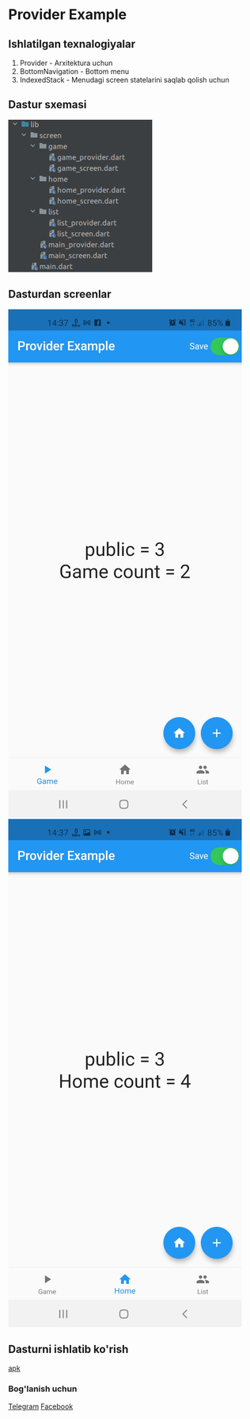 # Provider Example
## Ishlatilgan texnalogiyalar
1. Provider          - Arxitektura uchun
2. BottomNavigation  - Bottom menu 
3. IndexedStack      - Menudagi screen statelarini saqlab qolish uchun

## Dastur sxemasi
![Dastur sxemasi](github_files/scheme.png)

## Dasturdan screenlar
![Screen 1](github_files/screen1.jpg)
![Screen 2](github_files/screen2.jpg)


## Dasturni ishlatib ko'rish
[apk](https://raw.githubusercontent.com/abbos2101/provider_example_bottom_navigation_app/master/github_files/app.apk)


### Bog'lanish uchun
[Telegram](https://t.me/abbos2101)
[Facebook](https://www.facebook.com/abbos.bobomurodov.2101)
